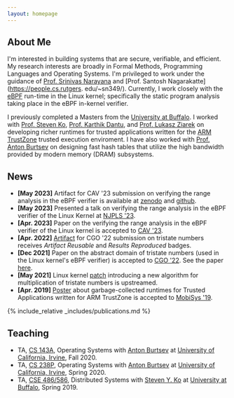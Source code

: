 ```yaml
---
layout: homepage
---
```


## About Me

I'm interested in building systems that are secure, verifiable, and efficient. My research interests are broadly in Formal Methods, Programming Languages and Operating Systems. I'm privileged to work under the guidance of [Prof. Srinivas Narayana](https://people.cs.rutgers.edu/~sn624/) and [Prof. Santosh Nagarakatte](https://people.cs.rutgers. edu/~sn349/). Currently, I work closely with the [eBPF](https://lwn.net/Articles/740157/) run-time in the Linux kernel; specifically the static program analysis taking place in the eBPF in-kernel verifier.  

I previously completed a Masters from the [University at Buffalo](https://www.buffalo.edu/). I worked with [Prof. Steven Ko](https://steveyko.github.io/), [Prof. Karthik Dantu](https://cse.buffalo.edu/faculty/kdantu/), and [Prof. Lukasz Ziarek](https://cse.buffalo.edu/~lziarek/) on developing richer runtimes for trusted applications written for the [ARM TrustZone](https://developer.arm.com/ip-products/security-ip/trustzone) trusted execution enviroment. I have also worked with [Prof. Anton Burtsev](https://www.ics.uci.edu/~aburtsev/) on designing fast hash tables that utilize the high bandwidth provided by modern memory (DRAM) subsystems. 

<!-- ## Research Interests

- **Program Verification:** image recognition, image generation, video captioning
- **Operating Systems:** meta-learning, incremental learning, transfer learning -->

## News

- **[May 2023]** Artifact for CAV '23 submission on verifying the range analysis in the eBPF verifier is available at [zenodo](https://zenodo.org/record/7931901) and [github](https://github.com/bpfverif/ebpf-range-analysis-verification-cav23).
- **[May 2023]** Presented a talk on verifying the range analysis in the eBPF verifier of the Linux Kernel at [NJPLS '23](http://www.njpls.org/). 
- **[Apr. 2023]** Paper on the verifying the range analysis in the eBPF verifier of the Linux kernel is accepted to [CAV '23](http://www.i-cav.org/2023/).
- **[Apr. 2022]** [Artifact](https://zenodo.org/record/5703630) for CGO '22 submission on tristate numbers receives
_Artifact Reusable_ and _Results Reproduced_ badges.
- **[Dec 2021]** Paper on the abstract domain of tristate numbers (used in the Linux kernel's eBPF verifier) is accepted to [CGO '22](https://conf.researchr.org/home/cgo-2022). See the paper [here](https://arxiv.org/abs/2105.05398).
- **[May 2021]** Linux kernel [patch](https://git.kernel.org/pub/scm/linux/kernel/git/bpf/bpf-next.git/commit/?id=05924717ac70) introducing a new algorithm for multiplication of tristate numbers is upstreamed.
- **[Apr. 2019]** [Poster](https://dl.acm.org/doi/abs/10.1145/3307334.3328650) about garbage-collected
runtimes for Trusted Applications written for ARM TrustZone is accepted to [MobiSys '19](https://www.sigmobile.org/mobisys/2019/).


{% include_relative _includes/publications.md %}

<!-- {% include_relative _includes/services.md %} -->

## Teaching

<ul>
  <li>
    TA, <a href="https://www.ics.uci.edu/~aburtsev/143A/2020fall/index.html">CS 143A</a>, Operating Systems with <a href="https://users.cs.utah.edu/~aburtsev//">Anton Burtsev</a> at <a href="https://uci.edu/">University of California, Irvine</a>, Fall 2020.
  </li>
  <li>
    TA, <a href="https://www.ics.uci.edu/~aburtsev/238P/2020spring/index.html">CS 238P</a>, Operating Systems with <a href="https://users.cs.utah.edu/~aburtsev//">Anton Burtsev</a> at <a href="https://uci.edu/">University of California, Irvine</a>, Spring 2020.
  </li>
<li>
    TA, <a href="https://cse.buffalo.edu/~stevko/courses/cse486/spring19/"> CSE 486/586</a>, Distributed Systems with <a href="https://steveyko.github.io/">Steven Y. Ko</a> at <a href="https://www.buffalo.edu/">University at Buffalo</a>, Spring 2019.
  </li>
</ul>
